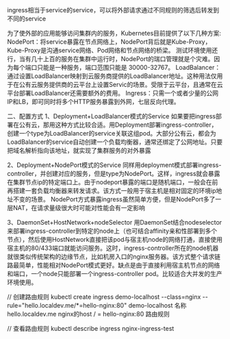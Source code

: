 ingress相当于service的service，可以将外部请求通过不同规则的筛选后转发到不同的service

为了使外部的应用能够访问集群内的服务，Kubernetes目前提供了以下几种方案:
    NodePort：将service暴露在节点网络上，NodePort背后就是Kube-Proxy，Kube-Proxy是沟通service网络、Pod网络和节点网络的桥梁。
        测试环境使用还行，当有几十上百的服务在集群中运行时，NodePort的瑞口管理就是个灾难。因为每个端口只能是一种服务，端口范围只能是 30000-32767。
    LoadBalancer：通过设置LoadBalancer映射到云服务商提供的LoadBalancer地址。这种用法仅用于在公有云服务提供商的云平台上设置Servic的场景。受限于云平台，且通常在云平台部署LoadBalancer还需要额外的费用。
    Ingress：只需一个或者少量的公网IP和LB，即可同时将多个HTTP服务暴露到外网，七层反向代理。



二、配置方式
1、Deployment+LoadBalancer模式的Service
如果要把ingress部署在公有云，那用这种方式比较合适。用Deployment部署ingress-controller，创建一个type为LoadBalancer的service关联这组pod。大部分公有云，都会为LoadBalancer的service自动创建一个负载均衡器，通常还绑定了公网地址。只要把域名解析指向该地址，就实现了集群服务的对外暴露

2、Deployment+NodePort模式的Service
同样用deployment模式部署ingress-controller，并创建对应的服务，但是type为NodePort。这样，ingress就会暴露在集群节点ip的特定端口上。由于nodeport暴露的端口是随机端口，一般会在前再搭建一套负载均衡器来转发请求。该方式一般用于宿主机是相对固定的环境ip地址不变的场景。
NodePort方式暴露ingress虽然简单方便，但是NodePort多了一层NAT，在请求量级很大时可能对性能会有一定影响

3、DaemonSet+HostNetwork+nodeSelector
用DaemonSet结合nodeselector来部署ingress-controller到特定的node上（也可结合affinity亲和性部署到多个节点），然后使用HostNetwork直接把该pod与宿主机node的网络打通，直接使用宿主机的80/433端口就能访问服务。这时，ingress-controller所在的node机器就很类似传统架构的边缘节点，比如机房入口的nginx服务器。该方式整个请求链路最简单，性能相对NodePort模式更好。缺点是由于直接利用宿主机节点的网络和端口，一个node只能部署一个ingress-controller pod。比较适合大并发的生产环境使用。




// 创建路由规则
kubectl create ingress demo-localhost --class=nginx --rule="hello.localdev.me/*=hello-nginx:80"
    demo-localhost 名称
    hello.localdev.me nginx的host
    / = hello-nginx:80  路由规则

  
// 查看路由规则
kubectl describe ingress nginx-ingress-test
